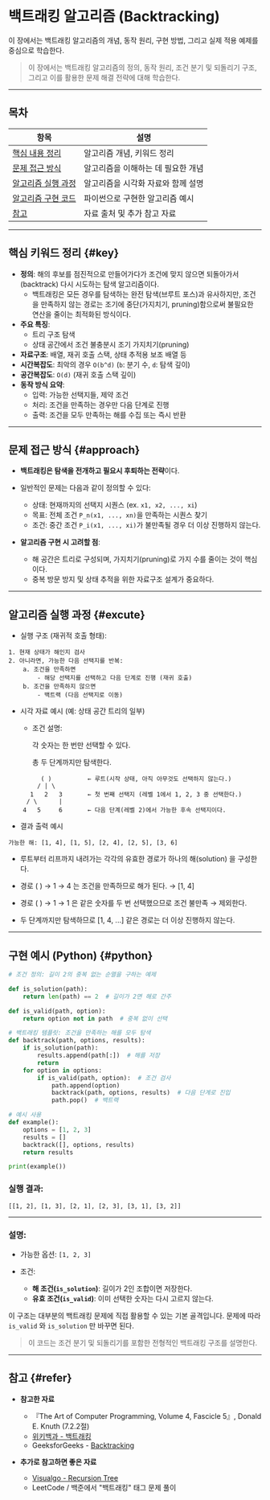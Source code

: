# 백트래킹 알고리즘 (Backtracking)

이 장에서는 백트래킹 알고리즘의 개념, 동작 원리, 구현 방법, 그리고 실제 적용 예제를 중심으로 학습한다.

> 이 장에서는 백트래킹 알고리즘의 정의, 동작 원리, 조건 분기 및 되돌리기 구조, 그리고 이를 활용한 문제 해결 전략에 대해 학습한다.

---

## 목차

| 항목                    | 설명                  |
| --------------------- | ------------------- |
| [핵심 내용 정리](#key)      | 알고리즘 개념, 키워드 정리     |
| [문제 접근 방식](#approach) | 알고리즘을 이해하는 데 필요한 개념 |
| [알고리즘 실행 과정](#excute) | 알고리즘을 시각화 자료와 함께 설명 |
| [알고리즘 구현 코드](#python) | 파이썬으로 구현한 알고리즘 예시   |
| [참고](#refer)          | 자료 출처 및 추가 참고 자료    |

---

## 핵심 키워드 정리 {#key}

* **정의**: 해의 후보를 점진적으로 만들어가다가 조건에 맞지 않으면 되돌아가서(backtrack) 다시 시도하는 탐색 알고리즘이다.   
  * 백트래킹은 모든 경우를 탐색하는 완전 탐색(브루트 포스)과 유사하지만, 조건을 만족하지 않는 경로는 조기에 중단(가지치기, pruning)함으로써 불필요한 연산을 줄이는 최적화된 방식이다.
* **주요 특징**:
  * 트리 구조 탐색
  * 상태 공간에서 조건 불충분시 조기 가지치기(pruning)
* **자료구조**: 배열, 재귀 호출 스택, 상태 추적용 보조 배열 등
* **시간복잡도**: 최악의 경우 `O(b^d)` (`b`: 분기 수, `d`: 탐색 깊이)
* **공간복잡도**: `O(d)` (재귀 호출 스택 깊이)
* **동작 방식 요약**:
  * 입력: 가능한 선택지들, 제약 조건
  * 처리: 조건을 만족하는 경우만 다음 단계로 진행
  * 출력: 조건을 모두 만족하는 해를 수집 또는 즉시 반환

---

## 문제 접근 방식 {#approach}

* **백트래킹은 탐색을 전개하고 필요시 후퇴하는 전략**이다.
* 일반적인 문제는 다음과 같이 정의할 수 있다:

  * 상태: 현재까지의 선택지 시퀀스 (ex. `x1, x2, ..., xi`)
  * 목표: 전체 조건 `P_n(x1, ..., xn)`을 만족하는 시퀀스 찾기
  * 조건: 중간 조건 `P_i(x1, ..., xi)`가 불만족될 경우 더 이상 진행하지 않는다.  

* **알고리즘 구현 시 고려할 점**:

  * 해 공간은 트리로 구성되며, 가지치기(pruning)로 가지 수를 줄이는 것이 핵심이다.
  * 중복 방문 방지 및 상태 추적을 위한 자료구조 설계가 중요하다.

---

## 알고리즘 실행 과정 {#excute}

* 실행 구조 (재귀적 호출 형태):

```
1. 현재 상태가 해인지 검사
2. 아니라면, 가능한 다음 선택지를 반복:
    a. 조건을 만족하면
        - 해당 선택지를 선택하고 다음 단계로 진행 (재귀 호출)
    b. 조건을 만족하지 않으면
        - 백트랙 (다음 선택지로 이동)
```

* 시각 자료 예시 (예: 상태 공간 트리의 일부)

  - 조건 설명:

    각 숫자는 한 번만 선택할 수 있다.

    총 두 단계까지만 탐색한다.

```
         ( )          ← 루트(시작 상태, 아직 아무것도 선택하지 않는다.)
        / | \
      1   2   3       ← 첫 번째 선택지 (레벨 1에서 1, 2, 3 중 선택한다.)
     / \      |
    4   5     6       ← 다음 단계(레벨 2)에서 가능한 후속 선택지이다.
```

* 결과 출력 예시
```
가능한 해: [1, 4], [1, 5], [2, 4], [2, 5], [3, 6]
```

* 루트부터 리프까지 내려가는 각각의 유효한 경로가 하나의 해(solution) 을 구성한다.

*  경로 ( ) → 1 → 4 는 조건을 만족하므로 해가 된다. → [1, 4]

*  경로 ( ) → 1 → 1 은 같은 숫자를 두 번 선택했으므로 조건 불만족 → 제외한다.

*  두 단계까지만 탐색하므로 [1, 4, ...] 같은 경로는 더 이상 진행하지 않는다.  


---

## 구현 예시 (Python) {#python}

```python
# 조건 정의: 길이 2의 중복 없는 순열을 구하는 예제

def is_solution(path):
    return len(path) == 2  # 길이가 2면 해로 간주

def is_valid(path, option):
    return option not in path  # 중복 없이 선택

# 백트래킹 템플릿: 조건을 만족하는 해를 모두 탐색
def backtrack(path, options, results):
    if is_solution(path):
        results.append(path[:])  # 해를 저장
        return
    for option in options:
        if is_valid(path, option):  # 조건 검사
            path.append(option)
            backtrack(path, options, results)  # 다음 단계로 진입
            path.pop()  # 백트랙

# 예시 사용
def example():
    options = [1, 2, 3]
    results = []
    backtrack([], options, results)
    return results

print(example())
```

### 실행 결과:

```
[[1, 2], [1, 3], [2, 1], [2, 3], [3, 1], [3, 2]]
```

---

### 설명:

* 가능한 옵션: `[1, 2, 3]`
* 조건:

  * **해 조건(`is_solution`)**: 길이가 2인 조합이면 저장한다.
  * **유효 조건(`is_valid`)**: 이미 선택한 숫자는 다시 고르지 않는다.

이 구조는 대부분의 백트래킹 문제에 직접 활용할 수 있는 기본 골격입니다. 문제에 따라 `is_valid` 와 `is_solution` 만 바꾸면 된다.

> 이 코드는 조건 분기 및 되돌리기를 포함한 전형적인 백트래킹 구조를 설명한다.

---

## 참고 {#refer}

* **참고한 자료**

  * 『The Art of Computer Programming, Volume 4, Fascicle 5』, Donald E. Knuth (7.2.2절)
  * [위키백과 - 백트래킹](https://ko.wikipedia.org/wiki/백트래킹)
  * GeeksforGeeks - [Backtracking](https://www.geeksforgeeks.org/backtracking-introduction/)


* **추가로 참고하면 좋은 자료**

  * [Visualgo - Recursion Tree](https://visualgo.net/en/recursion)
  * LeetCode / 백준에서 "백트래킹" 태그 문제 풀이
